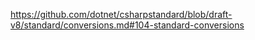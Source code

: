 ﻿https://github.com/dotnet/csharpstandard/blob/draft-v8/standard/conversions.md#104-standard-conversions